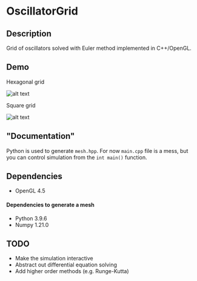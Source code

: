# OscillatorGrid

## Description

Grid of oscillators solved with Euler method implemented in C++/OpenGL.

## Demo

Hexagonal grid

![alt text](https://github.com/EQUINOX24/OscillatorGrid/blob/master/demo_hex.gif)

Square grid

![alt text](https://github.com/EQUINOX24/OscillatorGrid/blob/master/demo_aquare.gif)

## "Documentation"

Python is used to generate `mesh.hpp`. For now `main.cpp` file is a mess, but you can control simulation from the `int main()` function.

## Dependencies

- OpenGL 4.5

#### Dependencies to generate a mesh

- Python 3.9.6
- Numpy 1.21.0

## TODO

- Make the simulation interactive
- Abstract out differential equation solving
- Add higher order methods (e.g. Runge-Kutta)
